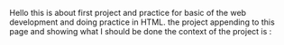 Hello this is about first project and practice for basic of the 
web development and doing practice in HTML.
the project appending to this page and showing what I should be done 
the context of the project is :
